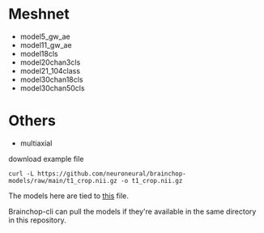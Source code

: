# Meshnet
- model5_gw_ae
- model11_gw_ae
- model18cls
- model20chan3cls  
- model21_104class  
- model30chan18cls  
- model30chan50cls

# Others

- multiaxial

download example file
```
curl -L https://github.com/neuroneural/brainchop-models/raw/main/t1_crop.nii.gz -o t1_crop.nii.gz
```


The models here are tied to [this](https://github.com/neuroneural/brainchop-cli/blob/main/models.json) file.

Brainchop-cli can pull the models if they're available in the same directory in this repository.
